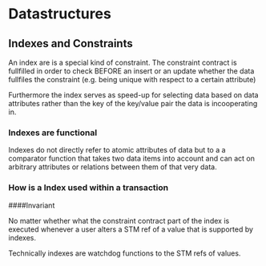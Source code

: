 # Datastructures

## Indexes and Constraints

An index are is a special kind of constraint. The constraint contract is fullfilled in order to check BEFORE an insert or an update whether the data fullfiles the constraint (e.g. being unique with respect to a certain attribute)

Furthermore the index serves as speed-up for selecting data based on data attributes rather than the key of the key/value pair the data is incooperating in.

### Indexes are functional

Indexes do not directly refer to atomic attributes of data but to a a comparator function that takes two data items into account and can act on arbitrary attributes or relations between them of that very data.

### How is a Index used within a transaction

####Invariant

No matter whether what the constraint contract part of the index is executed whenever a user alters a STM ref of a value that is supported by indexes.

Technically indexes are watchdog functions to the STM refs of values.
